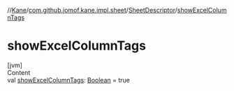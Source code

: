 //[Kane](../../index.md)/[com.github.jomof.kane.impl.sheet](../index.md)/[SheetDescriptor](index.md)/[showExcelColumnTags](show-excel-column-tags.md)



# showExcelColumnTags  
[jvm]  
Content  
val [showExcelColumnTags](show-excel-column-tags.md): [Boolean](https://kotlinlang.org/api/latest/jvm/stdlib/kotlin/-boolean/index.html) = true  



